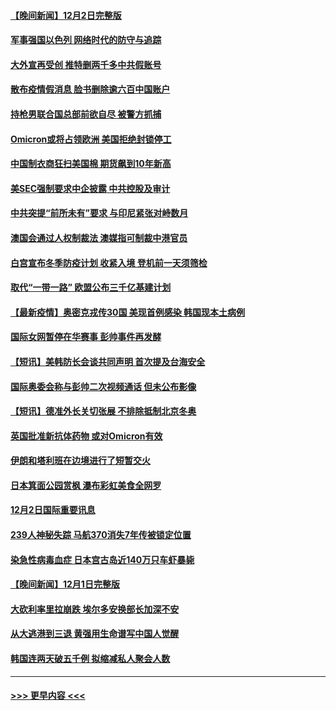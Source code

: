 #### [【晚间新闻】12月2日完整版](../pages/prog202/a103283875.md?t=12031301) 
#### [军事强国以色列 网络时代的防守与追踪](../pages/prog202/a103283733.md?t=12031301) 
#### [大外宣再受创 推特删两千多中共假账号](../pages/prog202/a103283657.md?t=12031301) 
#### [散布疫情假消息 脸书删除逾六百中国账户](../pages/prog202/a103283670.md?t=12031301) 
#### [持枪男联合国总部前欲自尽 被警方抓捕](../pages/prog202/a103283645.md?t=12031301) 
#### [Omicron或将占领欧洲 美国拒绝封锁停工](../pages/prog202/a103283674.md?t=12031301) 
#### [中国制衣商狂扫美国棉 期货飙到10年新高](../pages/prog202/a103283551.md?t=12031301) 
#### [美SEC强制要求中企披露 中共控股及审计](../pages/prog202/a103283563.md?t=12031301) 
#### [中共突提“前所未有”要求 与印尼紧张对峙数月](../pages/prog202/a103283587.md?t=12031301) 
#### [澳国会通过人权制裁法 澳媒指可制裁中港官员](../pages/prog202/a103283455.md?t=12031301) 
#### [白宫宣布冬季防疫计划 收紧入境 登机前一天须筛检](../pages/prog202/a103283330.md?t=12031301) 
#### [取代“一带一路” 欧盟公布三千亿基建计划](../pages/prog202/a103283442.md?t=12031301) 
#### [【最新疫情】奥密克戎传30国 美现首例感染 韩国现本土病例](../pages/prog202/a103283421.md?t=12031301) 
#### [国际女网暂停在华赛事 彭帅事件再发酵](../pages/prog202/a103283399.md?t=12031301) 
#### [【短讯】美韩防长会谈共同声明 首次提及台海安全](../pages/prog202/a103283397.md?t=12031301) 
#### [国际奥委会称与彭帅二次视频通话 但未公布影像](../pages/prog202/a103283364.md?t=12031301) 
#### [【短讯】德准外长关切张展 不排除抵制北京冬奥](../pages/prog202/a103283361.md?t=12031301) 
#### [英国批准新抗体药物 或对Omicron有效](../pages/prog202/a103283194.md?t=12031301) 
#### [伊朗和塔利班在边境进行了短暂交火](../pages/prog202/a103283212.md?t=12031301) 
#### [日本箕面公园赏枫 瀑布彩虹美食全网罗](../pages/prog202/a103283163.md?t=12031301) 
#### [12月2日国际重要讯息](../pages/prog202/a103283159.md?t=12031301) 
#### [239人神秘失踪 马航370消失7年传被锁定位置](../pages/prog202/a103283103.md?t=12031301) 
#### [染急性病毒血症 日本宫古岛近140万只车虾暴毙](../pages/prog202/a103283039.md?t=12031301) 
#### [【晚间新闻】12月1日完整版](../pages/prog202/a103282922.md?t=12031301) 
#### [大砍利率里拉崩跌 埃尔多安换部长加深不安](../pages/prog202/a103282955.md?t=12031301) 
#### [从大逃港到三退 黄强用生命谱写中国人觉醒](../pages/prog202/a103281774.md?t=12031301) 
#### [韩国连两天破五千例 拟缩减私人聚会人数](../pages/prog202/a103282921.md?t=12031301) 

----
#### [ >>> 更早内容 <<< ](../indexes/prog202-earlier.md)
